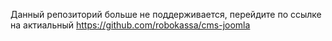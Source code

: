 Данный репозиторий больше не поддерживается, перейдите по ссылке на актиальный https://github.com/robokassa/cms-joomla
